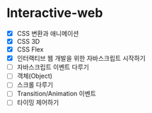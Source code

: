 # Interactive-web

- [x] CSS 변환과 애니메이션
- [x] CSS 3D
- [x] CSS Flex
- [x] 인터랙티브 웹 개발을 위한 자바스크립트 시작하기
- [ ] 자바스크립트 이벤트 다루기
- [ ] 객체(Object)
- [ ] 스크롤 다루기
- [ ] Transition/Animation 이벤트
- [ ] 타이밍 제어하기
